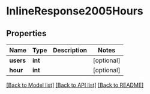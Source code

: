 # InlineResponse2005Hours

## Properties
Name | Type | Description | Notes
------------ | ------------- | ------------- | -------------
**users** | **int** |  | [optional] 
**hour** | **int** |  | [optional] 

[[Back to Model list]](../../README.md#documentation-for-models) [[Back to API list]](../../README.md#documentation-for-api-endpoints) [[Back to README]](../../README.md)


